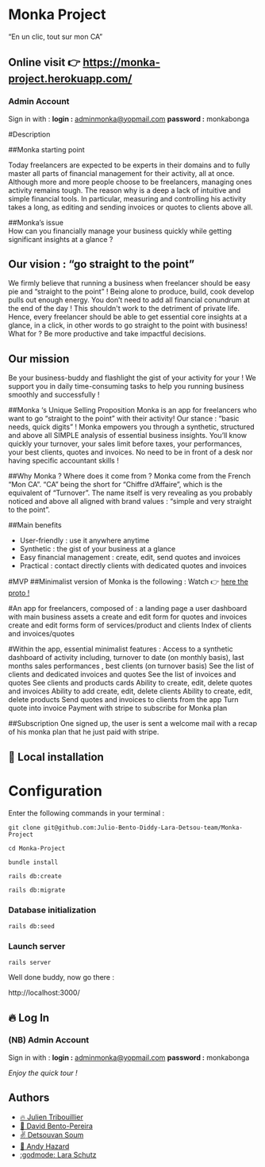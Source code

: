 # Monka Project

“En un clic, tout sur mon CA”

## Online visit 👉  https://monka-project.herokuapp.com/

### Admin Account

Sign in with :
**login :** adminmonka@yopmail.com
**password :** monkabonga

#Description

##Monka starting point

Today freelancers are expected to be experts in their domains and to fully master all parts of financial management for their activity, all at once.  Although more and more people choose to be freelancers, managing ones activity remains tough. The reason why is a deep a lack of intuitive and simple financial tools. In particular, measuring and controlling his activity takes a long, as editing and sending invoices or quotes to clients above all. 

##Monka’s issue  
How can you financially manage your business quickly while getting significant insights at a glance ?

## Our vision : “go straight to the point”
We firmly believe that running a business when freelancer should be easy pie and “straight to the point” ! Being alone to produce, build, cook develop pulls out enough energy. You don’t need to add all financial conundrum at the end of the day !  This shouldn't work to the detriment of private life. Hence, every freelancer should be able to get essential core insights at a glance, in a click, in other words to go straight to the point with business! What for ? Be more productive and take impactful decisions. 

## Our mission
Be your business-buddy and flashlight the gist of your activity for your  ! We support you in daily time-consuming tasks to help you running business smoothly and successfully ! 

##Monka ‘s Unique Selling Proposition
Monka is an app for freelancers who want to go “straight to the point” with their activity! Our stance : “basic needs, quick digits” ! Monka empowers you through a synthetic, structured and above all SIMPLE analysis of essential business insights. You’ll know quickly your turnover, your sales limit before taxes, your performances, your best clients, quotes and invoices. No need to be in front of a desk nor having specific accountant skills ! 

##Why Monka ? Where does it come from ?
Monka come from the French “Mon CA”. “CA” being the short for “Chiffre d’Affaire”, which is the equivalent of “Turnover”. The name itself is very revealing as you probably noticed and above all aligned with brand values : “simple and very straight to the point”. 

##Main benefits
- User-friendly : use it anywhere anytime
- Synthetic : the gist of your business at a glance
- Easy financial management : create, edit, send quotes and invoices
- Practical : contact directly clients with dedicated quotes and invoices

#MVP
##Minimalist version of Monka is the following :
Watch 👉 [here the proto !](https://www.figma.com/file/yNCsutNVAo7EbrQYZYqGOv/Proto-Monka?node-id=0%3A1)

#An app for freelancers, composed of :
a landing page 
a user dashboard with main business assets
a create and edit form for quotes and invoices
create and edit forms form of services/product and clients
Index of clients and invoices/quotes

#Within the app, essential minimalist features :
Access to a synthetic dashboard of activity including, turnover to date (on monthly basis), last months sales performances , best clients (on turnover basis)
See the list of clients and dedicated invoices and quotes
See the list of invoices and quotes
See clients and products cards
Ability to create, edit, delete quotes and invoices
Ability to add create, edit, delete clients
Ability to create, edit, delete products
Send quotes and invoices to clients from the app
Turn quote into invoice
Payment with stripe to subscribe for Monka plan

##Subscription
One signed up, the user is sent a welcome mail with a recap of his monka plan that he just paid with stripe.

## :wrench: Local installation

# Configuration

Enter the following commands in your terminal :

`git clone git@github.com:Julio-Bento-Diddy-Lara-Detsou-team/Monka-Project`

`cd Monka-Project`

`bundle install`

`rails db:create`

`rails db:migrate`

### Database initialization

`rails db:seed`

### Launch server

`rails server`

Well done buddy, now go there :

http://localhost:3000/

## 🔥 Log In

### (NB) Admin Account

Sign in with :
**login :** adminmonka@yopmail.com
**password :** monkabonga

*Enjoy the quick tour !*

##  Authors

- [:fire: Julien Tribouillier](https://github.com/Popikadir)
- [:seedling: David Bento-Pereira](https://github.com/davidBentoPereira)
- [:v: Detsouvan Soum](https://github.com/detsou)
- [:muscle: Andy Hazard](https://github.com/didy400)
- [:godmode: Lara Schutz](https://github.com/Laramarey)

